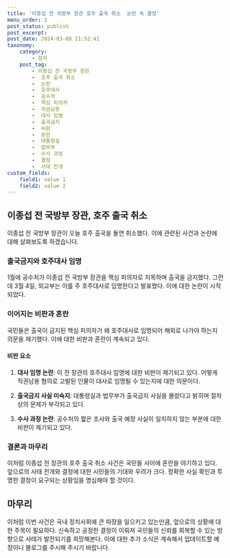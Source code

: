 ```yaml
---
title: '이종섭 전 국방부 장관 호주 출국 취소  논란 속 결정'
menu_order: 1
post_status: publish
post_excerpt: 
post_date: 2024-03-08 21:52:41
taxonomy:
    category:
        - 정치
    post_tag:
        - 이종섭 전 국방부 장관
        -  호주 출국 취소
        -  논란
        -  호주대사
        -  공수처
        -  핵심 피의자
        -  직권남용
        -  대사 임명
        -  출국금지
        -  비판
        -  혼란
        -  대통령실
        -  법무부
        -  수사 과정
        -  결정
        -  사태 전개
custom_fields:
    field1: value 1
    field2: value 2
---
```


## 이종섭 전 국방부 장관, 호주 출국 취소
이종섭 전 국방부 장관이 오늘 호주 출국을 돌연 취소했다. 이에 관련된 사건과 논란에 대해 살펴보도록 하겠습니다.
### 출국금지와 호주대사 임명
1월에 공수처가 이종섭 전 국방부 장관을 핵심 피의자로 지목하며 출국을 금지했다. 그런데 3월 4일, 외교부는 이를 주 호주대사로 임명한다고 발표했다. 이에 대한 논란이 시작되었다.
### 이어지는 비판과 혼란
국민들은 출국이 금지된 핵심 피의자가 왜 호주대사로 임명되어 해외로 나가야 하는지 의문을 제기했다. 이에 대한 비판과 혼란이 계속되고 있다.
#### 비판 요소
1. **대사 임명 논란**: 이 전 장관의 호주대사 임명에 대한 비판이 제기되고 있다. 어떻게 직권남용 혐의로 고발된 인물이 대사로 임명될 수 있는지에 대한 의문이다.
   
2. **출국금지 사실 미숙지**: 대통령실과 법무부가 출국금지 사실을 몰랐다고 밝히며 절차상의 문제가 부각되고 있다.
3. **수사 과정 논란**: 공수처의 짧은 조사와 출국 예정 사실이 일치하지 않는 부분에 대한 비판이 제기되고 있다.
### 결론과 마무리
이처럼 이종섭 전 장관의 호주 출국 취소 사건은 국민들 사이에 혼란을 야기하고 있다. 앞으로의 사태 전개와 결정에 대한 시민들의 기대와 우려가 크다. 정확한 사실 확인과 투명한 결정이 요구되는 상황임을 명심해야 할 것이다.
## 마무리
이처럼 이번 사건은 국내 정치사회에 큰 파장을 일으키고 있는만큼, 앞으로의 상황에 대한 주목이 필요하다. 신속하고 공정한 결정이 이뤄져 국민들의 신뢰를 회복할 수 있는 방향으로 사태가 발전되기를 희망해본다. 이에 대한 추가 소식은 계속해서 업데이트할 예정이니 블로그를 주시해 주시기 바랍니다.
